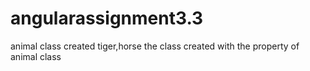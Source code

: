 # angularassignment3.3
animal class created
tiger,horse the class created with the property of animal class

